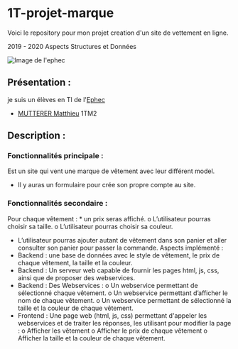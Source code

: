 # 1T-projet-marque
Voici le repository pour mon projet creation d'un site de vettement en ligne.

2019 - 2020 Aspects Structures et Données

 ![Image de l'ephec](https://i.imgur.com/k1pB47i.png?1)
 ## Présentation :  
je suis un élèves en TI de l'[Ephec](https://www.ephec.be/)
* [MUTTERER Matthieu](https://github.com/Matthieu-mutterer) 1TM2
## Description : 
### Fonctionnalités principale : 
   Est un site qui vent une marque de vêtement avec leur différent model. 
   * Il y auras un formulaire pour crée son propre compte au site. 
### Fonctionnalités secondaire : 
  Pour chaque vêtement : 
    * un prix seras affiché. 
    o	L’utilisateur pourras choisir sa taille. 
    o	L’utilisateur pourras choisir sa couleur. 
  -	L’utilisateur pourras ajouter autant de vêtement dans son panier et aller consulter son panier pour passer la commande. 
Aspects implémenté : 
  -	Backend : une base de données avec le style de vêtement, le prix de chaque vêtement, la taille et la couleur. 
  -	Backend :  Un serveur web capable de fournir les pages html, js, css, ainsi que de proposer des webservices. 
  -	Backend : Des Webservices : 
    o	Un webservice permettant de sélectionné chaque vêtement. 
    o	Un webservice permettant d’afficher le nom de chaque vêtement. 
    o	Un webservice permettant de sélectionné la taille et la couleur de chaque vêtement. 
  -	Frontend : Une page web (html, js, css) permettant d'appeler les webservices et de traiter les réponses, les utilisant pour modifier la page : 
    o	Afficher les vêtement
    o	Afficher le prix de chaque vêtement
    o	Afficher la taille et la couleur de chaque vêtement. 

